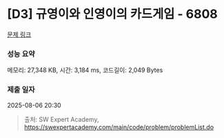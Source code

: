 # [D3] 규영이와 인영이의 카드게임 - 6808 

[문제 링크](https://swexpertacademy.com/main/code/problem/problemDetail.do?contestProbId=AWgv9va6HnkDFAW0) 

### 성능 요약

메모리: 27,348 KB, 시간: 3,184 ms, 코드길이: 2,049 Bytes

### 제출 일자

2025-08-06 20:30



> 출처: SW Expert Academy, https://swexpertacademy.com/main/code/problem/problemList.do